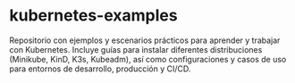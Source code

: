 # kubernetes-examples
Repositorio con ejemplos y escenarios prácticos para aprender y trabajar con Kubernetes. Incluye guías para instalar diferentes distribuciones (Minikube, KinD, K3s, Kubeadm), así como configuraciones y casos de uso para entornos de desarrollo, producción y CI/CD.
